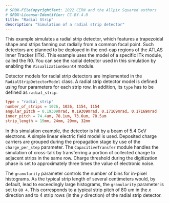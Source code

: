 ```yaml
---
# SPDX-FileCopyrightText: 2022 CERN and the Allpix Squared authors
# SPDX-License-Identifier: CC-BY-4.0
title: "Radial Strip"
description: "Simulation of a radial strip detector"
---
```


This example simulates a radial strip detector, which features a trapezoidal shape and strips fanning out radially from a common focal point. 
Such detectors are planned to be deployed in the end-cap regions of the ATLAS Inner Tracker (ITk). 
This example uses the model of a specific ITk module, called the R0.
You can see the radial detector used in this simulation by enabling the `VisualizationGeant4` module.

Detector models for radial strip detectors are implemented in the `RadialStripDetectorModel` class. A radial strip detector model is defined using four parameters for each  strip row. In addition, its `type` has to be defined as `radial_strip`.

```toml
type = "radial_strip"
number_of_strips = 1026, 1026, 1154, 1154
angular_pitch = 0.19309mrad, 0.19309mrad, 0.17169mrad, 0.17169mrad
inner_pitch = 74.4um, 78.1um, 73.6um, 78.5um
strip_length = 19mm, 24mm, 29mm, 32mm
```

In this simulation example, the detector is hit by a beam of 5.4 GeV electrons. 
A simple linear electric field model is used. Deposited charge carriers are grouped during the propagation stage by use of the `charge_per_step` parameter.
The `CapacitiveTransfer` module handles the simulation of cross-talk by transferring a portion of collected charge to adjacent strips in the same row. 
Charge threshold during the digitization phase is set to approximately three times the value of electronic noise.

The `granularity` parameter controls the number of bins for in-pixel histograms.
As the typical strip length of several centimeters would, by default, lead to exceedingly large histograms, the `granularity` parameter is set to `80 4`. 
This corresponds to a typical strip pitch of 80 um in the *x* direction and to 4 strip rows (in the *y* direction) of the radial strip detector.
